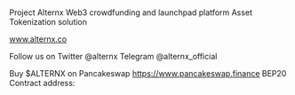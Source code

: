 ###

Project Alternx
Web3 crowdfunding and launchpad platform
Asset Tokenization solution

www.alternx.co

Follow us on
Twitter @alternx
Telegram @alternx_official

Buy $ALTERNX on Pancakeswap
https://www.pancakeswap.finance
BEP20 Contract address:

####
